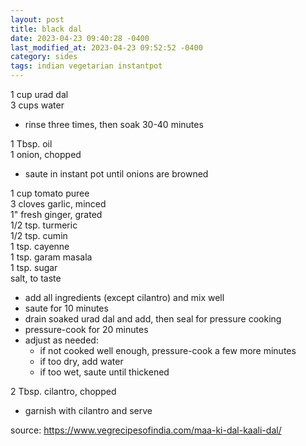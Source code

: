 ```yaml
---
layout: post
title: black dal
date: 2023-04-23 09:40:28 -0400
last_modified_at: 2023-04-23 09:52:52 -0400
category: sides
tags: indian vegetarian instantpot
---
```


1 cup urad dal  
3 cups water  
* rinse three times, then soak 30-40 minutes

1 Tbsp. oil  
1 onion, chopped  
* saute in instant pot until onions are browned

1 cup tomato puree  
3 cloves garlic, minced  
1" fresh ginger, grated  
1/2 tsp. turmeric  
1/2 tsp. cumin  
1 tsp. cayenne  
1 tsp. garam masala  
1 tsp. sugar  
salt, to taste  
* add all ingredients (except cilantro) and mix well
* saute for 10 minutes
* drain soaked urad dal and add, then seal for pressure cooking
* pressure-cook for 20 minutes
* adjust as needed:
  * if not cooked well enough, pressure-cook a few more minutes
  * if too dry, add water
  * if too wet, saute until thickened

2 Tbsp. cilantro, chopped  
* garnish with cilantro and serve

source: <https://www.vegrecipesofindia.com/maa-ki-dal-kaali-dal/>
